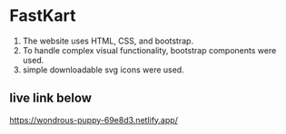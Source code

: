 # FastKart

1. The website uses HTML, CSS, and bootstrap.
2. To handle complex visual functionality, bootstrap components were used.
3. simple downloadable svg icons were used.


## live link below
<https://wondrous-puppy-69e8d3.netlify.app/>